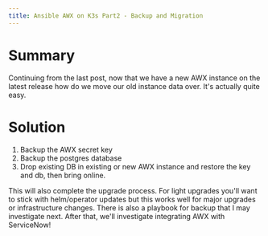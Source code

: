 ```yaml
---
title: Ansible AWX on K3s Part2 - Backup and Migration
---
```


# Summary
Continuing from the last post, now that we have a new AWX instance on the latest release how do we move our old instance data over. It's actually quite easy.

# Solution
1. Backup the AWX secret key
2. Backup the postgres database
3. Drop existing DB in existing or new AWX instance and restore the key and db, then bring online. 

This will also complete the upgrade process. For light upgrades you'll want to stick with helm/operator updates but this works well for major upgrades or infrastructure changes. There is also a playbook for backup that I may investigate next. After that, we'll investigate integrating AWX with ServiceNow!

<script src="https://gist.github.com/mtcoffee/2bd5f6f5e3fbee8289c6c0d3f1b02a40.js"></script>
